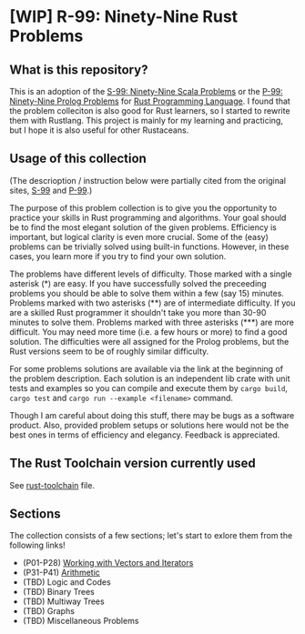 # [WIP] R-99: Ninety-Nine Rust Problems

## What is this repository?

This is an adoption of the [S-99: Ninety-Nine Scala Problems](http://aperiodic.net/phil/scala/s-99/) or the [P-99: Ninety-Nine Prolog Problems](https://www.ic.unicamp.br/~meidanis/courses/mc336/2009s2/prolog/problemas/) for [Rust Programming Language](https://www.rust-lang.org/). I found that the problem colleciton is also good for Rust learners, so I started to rewrite them with Rustlang. This project is mainly for my learning and practicing, but I hope it is also useful for other Rustaceans.

## Usage of this collection

(The descrioption / instruction below were partially cited from the original sites, [S-99](http://aperiodic.net/phil/scala/s-99/) and [P-99](https://www.ic.unicamp.br/~meidanis/courses/mc336/2009s2/prolog/problemas/).)

The purpose of this problem collection is to give you the opportunity to practice your skills in Rust programming and algorithms. Your goal should be to find the most elegant solution of the given problems. Efficiency is important, but logical clarity is even more crucial. Some of the (easy) problems can be trivially solved using built-in functions. However, in these cases, you learn more if you try to find your own solution. 

The problems have different levels of difficulty. Those marked with a single asterisk (\*) are easy. If you have successfully solved the preceeding problems you should be able to solve them within a few (say 15) minutes. Problems marked with two asterisks (\*\*) are of intermediate difficulty. If you are a skilled Rust programmer it shouldn't take you more than 30-90 minutes to solve them. Problems marked with three asterisks (\*\*\*) are more difficult. You may need more time (i.e. a few hours or more) to find a good solution. The difficulties were all assigned for the Prolog problems, but the Rust versions seem to be of roughly similar difficulty.

For some problems solutions are available via the link at the beginning of the problem description. Each solution is an independent lib crate with unit tests and examples so you can compile and execute them by `cargo build`, `cargo test` and `cargo run --example <filename>` command.

Though I am careful about doing this stuff, there may be bugs as a software product. Also, provided problem setups or solutions here would not be the best ones in terms of efficiency and elegancy. Feedback is appreciated. 

## The Rust Toolchain version currently used

See [rust-toolchain](./rust-toolchain) file.

## Sections

The collection consists of a few sections; let's start to exlore them from the following links!

- (P01-P28) [Working with Vectors and Iterators](./working-with-vectors/README.md)
- (P31-P41) [Arithmetic](./arithmetic/README.md)
- (TBD) Logic and Codes
- (TBD) Binary Trees
- (TBD) Multiway Trees
- (TBD) Graphs
- (TBD) Miscellaneous Problems








